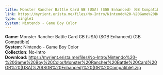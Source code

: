 ```yaml
---
title: Monster Rancher Battle Card GB (USA) (SGB Enhanced) (GB Compatible)
link: https://myrient.erista.me/files/No-Intro/Nintendo%20-%20Game%20Boy%20Color/Monster%20Rancher%20Battle%20Card%20GB%20(USA)%20(SGB%20Enhanced)%20(GB%20Compatible).zip
type: single1
System: Nintendo - Game Boy Color
---
```

<b>Game:</b> Monster Rancher Battle Card GB (USA) (SGB Enhanced) (GB Compatible)<br>
<b>System:</b> Nintendo - Game Boy Color<br>
<b>Collection:</b> No-Intro<br>
<b>Download:</b> https://myrient.erista.me/files/No-Intro/Nintendo%20-%20Game%20Boy%20Color/Monster%20Rancher%20Battle%20Card%20GB%20(USA)%20(SGB%20Enhanced)%20(GB%20Compatible).zip